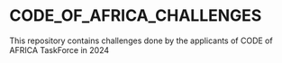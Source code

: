 # CODE_OF_AFRICA_CHALLENGES
This repository contains challenges done by the applicants of CODE of AFRICA TaskForce in 2024
